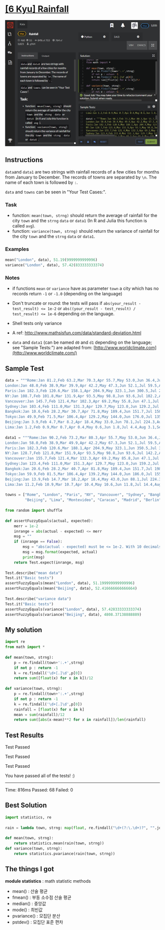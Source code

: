 # [[6 Kyu] **Rainfall**](https://www.codewars.com/kata/56a32dd6e4f4748cc3000006/train/python)

![image](./Problem.png)


## Instructions

`data`and `data1` are two strings with rainfall records of a few cities for months from January to December. The records of towns are separated by `\n`. The name of each town is followed by `:`.

`data` and `towns` can be seen in "Your Test Cases:".

### Task

- function: `mean(town, strng)` should return the average of rainfall for the city `town` and the `strng` `data` or `data1` (In R and Julia this function is called `avg`).
- function: `variance(town, strng)` should return the variance of rainfall for the city `town` and the `strng` `data` or `data1`.



### Examples

```python
mean("London", data), 51.19(9999999999996) 
variance("London", data), 57.42(833333333374)
```

### Notes

- if functions `mean` or `variance` have as parameter `town` a city which has no records return `-1` or `-1.0` (depending on the language)

- Don't truncate or round: the tests will pass if `abs(your_result - test_result) <= 1e-2` or `abs((your_result - test_result) / test_result) <= 1e-6` depending on the language.

- Shell tests only variance

- A ref: http://www.mathsisfun.com/data/standard-deviation.html

- `data` and `data1` (can be named `d0` and `d1` depending on the language; see "Sample Tests:") are adapted from: [http://www.worldclimate.com](http://www.worldclimate.com/)



## Sample Test

```python
data = """Rome:Jan 81.2,Feb 63.2,Mar 70.3,Apr 55.7,May 53.0,Jun 36.4,Jul 17.5,Aug 27.5,Sep 60.9,Oct 117.7,Nov 111.0,Dec 97.9
London:Jan 48.0,Feb 38.9,Mar 39.9,Apr 42.2,May 47.3,Jun 52.1,Jul 59.5,Aug 57.2,Sep 55.4,Oct 62.0,Nov 59.0,Dec 52.9
Paris:Jan 182.3,Feb 120.6,Mar 158.1,Apr 204.9,May 323.1,Jun 300.5,Jul 236.8,Aug 192.9,Sep 66.3,Oct 63.3,Nov 83.2,Dec 154.7
NY:Jan 108.7,Feb 101.8,Mar 131.9,Apr 93.5,May 98.8,Jun 93.6,Jul 102.2,Aug 131.8,Sep 92.0,Oct 82.3,Nov 107.8,Dec 94.2
Vancouver:Jan 145.7,Feb 121.4,Mar 102.3,Apr 69.2,May 55.8,Jun 47.1,Jul 31.3,Aug 37.0,Sep 59.6,Oct 116.3,Nov 154.6,Dec 171.5
Sydney:Jan 103.4,Feb 111.0,Mar 131.3,Apr 129.7,May 123.0,Jun 129.2,Jul 102.8,Aug 80.3,Sep 69.3,Oct 82.6,Nov 81.4,Dec 78.2
Bangkok:Jan 10.6,Feb 28.2,Mar 30.7,Apr 71.8,May 189.4,Jun 151.7,Jul 158.2,Aug 187.0,Sep 319.9,Oct 230.8,Nov 57.3,Dec 9.4
Tokyo:Jan 49.9,Feb 71.5,Mar 106.4,Apr 129.2,May 144.0,Jun 176.0,Jul 135.6,Aug 148.5,Sep 216.4,Oct 194.1,Nov 95.6,Dec 54.4
Beijing:Jan 3.9,Feb 4.7,Mar 8.2,Apr 18.4,May 33.0,Jun 78.1,Jul 224.3,Aug 170.0,Sep 58.4,Oct 18.0,Nov 9.3,Dec 2.7
Lima:Jan 1.2,Feb 0.9,Mar 0.7,Apr 0.4,May 0.6,Jun 1.8,Jul 4.4,Aug 3.1,Sep 3.3,Oct 1.7,Nov 0.5,Dec 0.7"""

data1 = """Rome:Jan 90.2,Feb 73.2,Mar 80.3,Apr 55.7,May 53.0,Jun 36.4,Jul 17.5,Aug 27.5,Sep 60.9,Oct 147.7,Nov 121.0,Dec 97.9
London:Jan 58.0,Feb 38.9,Mar 49.9,Apr 42.2,May 67.3,Jun 52.1,Jul 59.5,Aug 77.2,Sep 55.4,Oct 62.0,Nov 69.0,Dec 52.9
Paris:Jan 182.3,Feb 120.6,Mar 188.1,Apr 204.9,May 323.1,Jun 350.5,Jul 336.8,Aug 192.9,Sep 66.3,Oct 63.3,Nov 83.2,Dec 154.7
NY:Jan 128.7,Feb 121.8,Mar 151.9,Apr 93.5,May 98.8,Jun 93.6,Jul 142.2,Aug 131.8,Sep 92.0,Oct 82.3,Nov 107.8,Dec 94.2
Vancouver:Jan 155.7,Feb 121.4,Mar 132.3,Apr 69.2,May 85.8,Jun 47.1,Jul 31.3,Aug 37.0,Sep 69.6,Oct 116.3,Nov 154.6,Dec 171.5
Sydney:Jan 123.4,Feb 111.0,Mar 151.3,Apr 129.7,May 123.0,Jun 159.2,Jul 102.8,Aug 90.3,Sep 69.3,Oct 82.6,Nov 81.4,Dec 78.2
Bangkok:Jan 20.6,Feb 28.2,Mar 40.7,Apr 81.8,May 189.4,Jun 151.7,Jul 198.2,Aug 197.0,Sep 319.9,Oct 230.8,Nov 57.3,Dec 9.4
Tokyo:Jan 59.9,Feb 81.5,Mar 106.4,Apr 139.2,May 144.0,Jun 186.0,Jul 155.6,Aug 148.5,Sep 216.4,Oct 194.1,Nov 95.6,Dec 54.4
Beijing:Jan 13.9,Feb 14.7,Mar 18.2,Apr 18.4,May 43.0,Jun 88.1,Jul 224.3,Aug 170.0,Sep 58.4,Oct 38.0,Nov 19.3,Dec 2.7
Lima:Jan 11.2,Feb 10.9,Mar 10.7,Apr 10.4,May 10.6,Jun 11.8,Jul 14.4,Aug 13.1,Sep 23.3,Oct 1.7,Nov 0.5,Dec 10.7"""

towns = ["Rome", "London", "Paris", "NY", "Vancouver", "Sydney", "Bangkok", "Tokyo",
         "Beijing", "Lima", "Montevideo", "Caracas", "Madrid", "Berlin"]

from random import shuffle

def assertFuzzyEquals(actual, expected):
    merr = 1e-2
    inrange = abs(actual - expected) <= merr
    msg = ""
    if (inrange == False):
        msg = "abs(actual - expected) must be <= 1e-2. With 10 decimals: Expected was {:.10f} but got {:.10f}"
        msg = msg.format(expected, actual)
        print(msg)
    return Test.expect(inrange, msg)

Test.describe("mean data")
Test.it("Basic tests")
assertFuzzyEquals(mean("London", data), 51.199999999999996) 
assertFuzzyEquals(mean("Beijing", data), 52.416666666666664)

Test.describe("variance data")
Test.it("Basic tests")
assertFuzzyEquals(variance("London", data), 57.42833333333374)
assertFuzzyEquals(variance("Beijing", data), 4808.37138888889)
```



## My solution

```python
import re
from math import *

def mean(town, strng):
    p = re.findall(town+':.+',strng)
    if not p : return -1
    k = re.findall('\d+[.]\d',p[0])
    return sum([float(x) for x in k])/12

def variance(town, strng):
    p = re.findall(town+':.+',strng)
    if not p : return -1
    k = re.findall('\d+[.]\d',p[0])
    rainfall = [float(x) for x in k]
    mean = sum(rainfall)/12
    return sum([abs(x-mean)**2 for x in rainfall])/len(rainfall)
```



## Test Results

Test Passed

Test Passed

Test Passed

You have passed all of the tests! :)

---------

Time: 816ms Passed: 68 Failed: 0



## Best Solution

```python
import statistics, re

rain = lambda town, strng: map(float, re.findall("\d+(?:\.\d+)?", "".join(re.findall(town+":(.+)\n", strng))))

def mean(town, strng):
    return statistics.mean(rain(town, strng))
def variance(town, strng):
    return statistics.pvariance(rain(town, strng))
```



## The things I got

**module statistics** : math statistic methods

* mean() : 산술 평균
* fmean() : 부동 소수점 산술 평균
* median() : 중앙값
* mode() : 최빈값
* pvariance() : 모집단 분산
* pstdev() : 모집단 표준 편차

